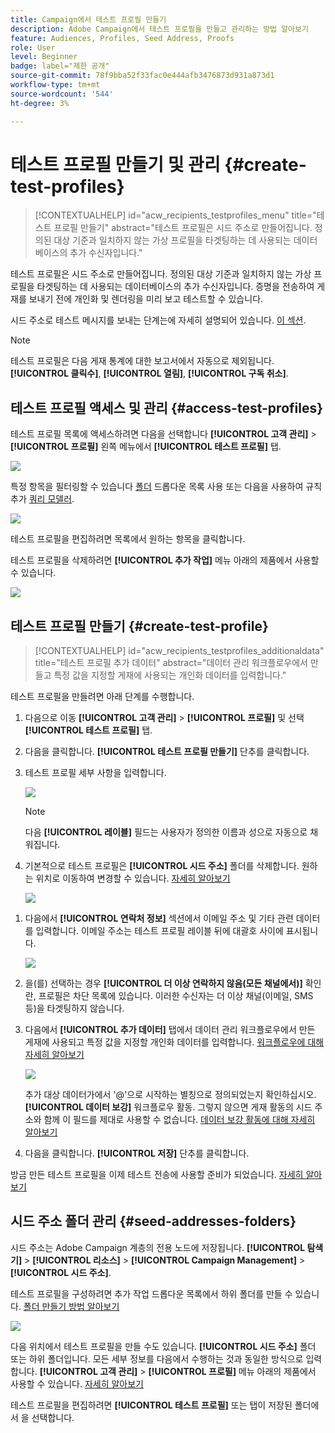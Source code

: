 ```yaml
---
title: Campaign에서 테스트 프로필 만들기
description: Adobe Campaign에서 테스트 프로필을 만들고 관리하는 방법 알아보기
feature: Audiences, Profiles, Seed Address, Proofs
role: User
level: Beginner
badge: label="제한 공개"
source-git-commit: 78f9bba52f33fac0e444afb3476873d931a873d1
workflow-type: tm+mt
source-wordcount: '544'
ht-degree: 3%

---
```


# 테스트 프로필 만들기 및 관리 {#create-test-profiles}

>[!CONTEXTUALHELP]
>id="acw_recipients_testprofiles_menu"
>title="테스트 프로필 만들기"
>abstract="테스트 프로필은 시드 주소로 만들어집니다. 정의된 대상 기준과 일치하지 않는 가상 프로필을 타겟팅하는 데 사용되는 데이터베이스의 추가 수신자입니다."

테스트 프로필은 시드 주소로 만들어집니다. 정의된 대상 기준과 일치하지 않는 가상 프로필을 타겟팅하는 데 사용되는 데이터베이스의 추가 수신자입니다. 증명을 전송하여 게재를 보내기 전에 개인화 및 렌더링을 미리 보고 테스트할 수 있습니다.

<!--Learn more on test profiles in the [Campaign v8 (client console) documentation](https://experienceleague.adobe.com/docs/campaign/campaign-v8/audience/add-profiles/test-profiles.html){target="_blank"}.-->

시드 주소로 테스트 메시지를 보내는 단계는에 자세히 설명되어 있습니다. [이 섹션](../preview-test/test-deliveries.md#test-profiles).

>[!NOTE]
>
>테스트 프로필은 다음 게재 통계에 대한 보고서에서 자동으로 제외됩니다. **[!UICONTROL 클릭수]**, **[!UICONTROL 열림]**, **[!UICONTROL 구독 취소]**.

## 테스트 프로필 액세스 및 관리 {#access-test-profiles}

테스트 프로필 목록에 액세스하려면 다음을 선택합니다 **[!UICONTROL 고객 관리]** > **[!UICONTROL 프로필]** 왼쪽 메뉴에서 **[!UICONTROL 테스트 프로필]** 탭.

![](assets/test-profile-list.png)

특정 항목을 필터링할 수 있습니다 [폴더](../get-started/permissions.md#folders) 드롭다운 목록 사용 또는 다음을 사용하여 규칙 추가 [쿼리 모델러](../query/query-modeler-overview.md).

![](assets/test-profile-list-filters.png)

테스트 프로필을 편집하려면 목록에서 원하는 항목을 클릭합니다.

테스트 프로필을 삭제하려면 **[!UICONTROL 추가 작업]** 메뉴 아래의 제품에서 사용할 수 있습니다.

![](assets/test-profile-list-delete.png)

## 테스트 프로필 만들기 {#create-test-profile}

>[!CONTEXTUALHELP]
>id="acw_recipients_testprofiles_additionaldata"
>title="테스트 프로필 추가 데이터"
>abstract="데이터 관리 워크플로우에서 만들고 특정 값을 지정할 게재에 사용되는 개인화 데이터를 입력합니다."

테스트 프로필을 만들려면 아래 단계를 수행합니다.

1. 다음으로 이동 **[!UICONTROL 고객 관리]** > **[!UICONTROL 프로필]** 및 선택 **[!UICONTROL 테스트 프로필]** 탭.

1. 다음을 클릭합니다. **[!UICONTROL 테스트 프로필 만들기]** 단추를 클릭합니다.

1. 테스트 프로필 세부 사항을 입력합니다. <!--Most of the fields are the same as when creating profiles. [Learn more]-->

   ![](assets/test-profile-details.png)

   >[!NOTE]
   >
   >다음 **[!UICONTROL 레이블]** 필드는 사용자가 정의한 이름과 성으로 자동으로 채워집니다.

1. 기본적으로 테스트 프로필은 **[!UICONTROL 시드 주소]** 폴더를 삭제합니다. 원하는 위치로 이동하여 변경할 수 있습니다. [자세히 알아보기](#seed-addresses-folders)

   ![](assets/test-profile-folder.png)

<!--
You do not need to enter all fields of each tab when creating a seed address. Missing personalization elements are entered randomly during delivery analysis. (Not valid?)
-->

1. 다음에서 **[!UICONTROL 연락처 정보]** 섹션에서 이메일 주소 및 기타 관련 데이터를 입력합니다. 이메일 주소는 테스트 프로필 레이블 뒤에 대괄호 사이에 표시됩니다.

   ![](assets/test-profile-address.png)

1. 을(를) 선택하는 경우 **[!UICONTROL 더 이상 연락하지 않음(모든 채널에서)]** 확인란, 프로필은 차단 목록에 있습니다. 이러한 수신자는 더 이상 채널(이메일, SMS 등)을 타겟팅하지 않습니다.

1. 다음에서 **[!UICONTROL 추가 데이터]** 탭에서 데이터 관리 워크플로우에서 만든 게재에 사용되고 특정 값을 지정할 개인화 데이터를 입력합니다. [워크플로우에 대해 자세히 알아보기](../workflows/gs-workflows.md)

   ![](assets/test-profile-additional-data.png)

   추가 대상 데이터가에서 &#39;@&#39;으로 시작하는 별칭으로 정의되었는지 확인하십시오. **[!UICONTROL 데이터 보강]** 워크플로우 활동. 그렇지 않으면 게재 활동의 시드 주소와 함께 이 필드를 제대로 사용할 수 없습니다. [데이터 보강 활동에 대해 자세히 알아보기](../workflows/activities/enrichment.md)

1. 다음을 클릭합니다. **[!UICONTROL 저장]** 단추를 클릭합니다.

방금 만든 테스트 프로필을 이제 테스트 전송에 사용할 준비가 되었습니다. [자세히 알아보기](../preview-test/test-deliveries.md#test-profiles)

<!--Use test profiles in Direct mail? cf v7/v8-->

## 시드 주소 폴더 관리 {#seed-addresses-folders}

시드 주소는 Adobe Campaign 계층의 전용 노드에 저장됩니다. **[!UICONTROL 탐색기]** > **[!UICONTROL 리소스]** > **[!UICONTROL Campaign Management]** > **[!UICONTROL 시드 주소]**.

테스트 프로필을 구성하려면 추가 작업 드롭다운 목록에서 하위 폴더를 만들 수 있습니다. [폴더 만들기 방법 알아보기](../get-started/permissions.md#folders)

![](assets/test-profile-sub-folders.png)

다음 위치에서 테스트 프로필을 만들 수도 있습니다. **[!UICONTROL 시드 주소]** 폴더 또는 하위 폴더입니다. 모든 세부 정보를 다음에서 수행하는 것과 동일한 방식으로 입력합니다. **[!UICONTROL 고객 관리]** > **[!UICONTROL 프로필]** 메뉴 아래의 제품에서 사용할 수 있습니다. [자세히 알아보기](#create-test-profile)

테스트 프로필을 편집하려면 **[!UICONTROL 테스트 프로필]** 또는 탭이 저장된 폴더에서 을 선택합니다.


